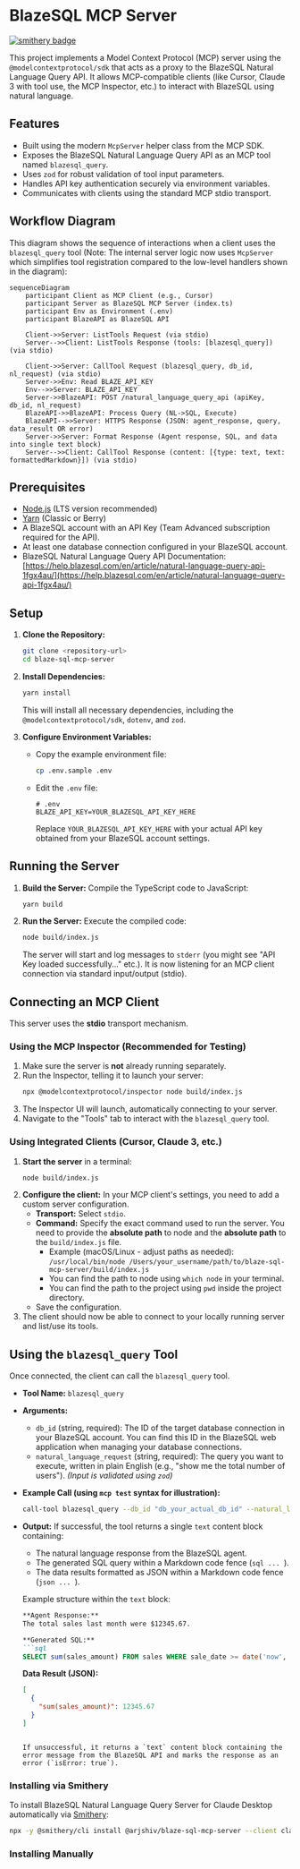# BlazeSQL MCP Server

[![smithery badge](https://smithery.ai/badge/@arjshiv/blaze-sql-mcp-server)](https://smithery.ai/server/@arjshiv/blaze-sql-mcp-server)

This project implements a Model Context Protocol (MCP) server using the `@modelcontextprotocol/sdk` that acts as a proxy to the BlazeSQL Natural Language Query API. It allows MCP-compatible clients (like Cursor, Claude 3 with tool use, the MCP Inspector, etc.) to interact with BlazeSQL using natural language.

## Features

*   Built using the modern `McpServer` helper class from the MCP SDK.
*   Exposes the BlazeSQL Natural Language Query API as an MCP tool named `blazesql_query`.
*   Uses `zod` for robust validation of tool input parameters.
*   Handles API key authentication securely via environment variables.
*   Communicates with clients using the standard MCP stdio transport.

## Workflow Diagram

This diagram shows the sequence of interactions when a client uses the `blazesql_query` tool (Note: The internal server logic now uses `McpServer` which simplifies tool registration compared to the low-level handlers shown in the diagram):

```mermaid
sequenceDiagram
    participant Client as MCP Client (e.g., Cursor)
    participant Server as BlazeSQL MCP Server (index.ts)
    participant Env as Environment (.env)
    participant BlazeAPI as BlazeSQL API

    Client->>Server: ListTools Request (via stdio)
    Server-->>Client: ListTools Response (tools: [blazesql_query]) (via stdio)

    Client->>Server: CallTool Request (blazesql_query, db_id, nl_request) (via stdio)
    Server->>Env: Read BLAZE_API_KEY
    Env-->>Server: BLAZE_API_KEY
    Server->>BlazeAPI: POST /natural_language_query_api (apiKey, db_id, nl_request)
    BlazeAPI->>BlazeAPI: Process Query (NL->SQL, Execute)
    BlazeAPI-->>Server: HTTPS Response (JSON: agent_response, query, data_result OR error)
    Server->>Server: Format Response (Agent response, SQL, and data into single text block)
    Server-->>Client: CallTool Response (content: [{type: text, text: formattedMarkdown}]) (via stdio)

```

## Prerequisites

*   [Node.js](https://nodejs.org/) (LTS version recommended)
*   [Yarn](https://yarnpkg.com/) (Classic or Berry)
*   A BlazeSQL account with an API Key (Team Advanced subscription required for the API).
*   At least one database connection configured in your BlazeSQL account.
*   BlazeSQL Natural Language Query API Documentation: [https://help.blazesql.com/en/article/natural-language-query-api-1fgx4au/](https://help.blazesql.com/en/article/natural-language-query-api-1fgx4au/)

## Setup

1.  **Clone the Repository:**
    ```bash
    git clone <repository-url>
    cd blaze-sql-mcp-server
    ```

2.  **Install Dependencies:**
    ```bash
    yarn install
    ```
    This will install all necessary dependencies, including the `@modelcontextprotocol/sdk`, `dotenv`, and `zod`.

3.  **Configure Environment Variables:**
    *   Copy the example environment file:
        ```bash
        cp .env.sample .env
        ```
    *   Edit the `.env` file:
        ```dotenv
        # .env
        BLAZE_API_KEY=YOUR_BLAZESQL_API_KEY_HERE
        ```
        Replace `YOUR_BLAZESQL_API_KEY_HERE` with your actual API key obtained from your BlazeSQL account settings.

## Running the Server

1.  **Build the Server:**
    Compile the TypeScript code to JavaScript:
    ```bash
    yarn build
    ```

2.  **Run the Server:**
    Execute the compiled code:
    ```bash
    node build/index.js
    ```
    The server will start and log messages to `stderr` (you might see "API Key loaded successfully..." etc.). It is now listening for an MCP client connection via standard input/output (stdio).

## Connecting an MCP Client

This server uses the **stdio** transport mechanism.

### Using the MCP Inspector (Recommended for Testing)

1.  Make sure the server is **not** already running separately.
2.  Run the Inspector, telling it to launch your server:
    ```bash
    npx @modelcontextprotocol/inspector node build/index.js
    ```
3.  The Inspector UI will launch, automatically connecting to your server.
4.  Navigate to the "Tools" tab to interact with the `blazesql_query` tool.

### Using Integrated Clients (Cursor, Claude 3, etc.)

1.  **Start the server** in a terminal:
    ```bash
    node build/index.js
    ```
2.  **Configure the client:** In your MCP client's settings, you need to add a custom server configuration.
    *   **Transport:** Select `stdio`.
    *   **Command:** Specify the exact command used to run the server. You need to provide the **absolute path** to node and the **absolute path** to the `build/index.js` file.
        *   Example (macOS/Linux - adjust paths as needed):
            `/usr/local/bin/node /Users/your_username/path/to/blaze-sql-mcp-server/build/index.js`
        *   You can find the path to node using `which node` in your terminal.
        *   You can find the path to the project using `pwd` inside the project directory.
    *   Save the configuration.
3.  The client should now be able to connect to your locally running server and list/use its tools.

## Using the `blazesql_query` Tool

Once connected, the client can call the `blazesql_query` tool.

*   **Tool Name:** `blazesql_query`
*   **Arguments:**
    *   `db_id` (string, required): The ID of the target database connection in your BlazeSQL account. You can find this ID in the BlazeSQL web application when managing your database connections.
    *   `natural_language_request` (string, required): The query you want to execute, written in plain English (e.g., "show me the total number of users").
    *(Input is validated using `zod`)*

*   **Example Call (using `mcp test` syntax for illustration):**
    ```bash
    call-tool blazesql_query --db_id "db_your_actual_db_id" --natural_language_request "What were the total sales last month?"
    ```

*   **Output:**
    If successful, the tool returns a single `text` content block containing:
    *   The natural language response from the BlazeSQL agent.
    *   The generated SQL query within a Markdown code fence (```sql ... ```).
    *   The data results formatted as JSON within a Markdown code fence (```json ... ```).

    Example structure within the `text` block:
    ```markdown
    **Agent Response:**
    The total sales last month were $12345.67.

    **Generated SQL:**
    ```sql
    SELECT sum(sales_amount) FROM sales WHERE sale_date >= date('now', '-1 month');
    ```

    **Data Result (JSON):**
    ```json
    [
      {
        "sum(sales_amount)": 12345.67
      }
    ]
    ```
    ```

    If unsuccessful, it returns a `text` content block containing the error message from the BlazeSQL API and marks the response as an error (`isError: true`).

### Installing via Smithery

To install BlazeSQL Natural Language Query Server for Claude Desktop automatically via [Smithery](https://smithery.ai/server/@arjshiv/blaze-sql-mcp-server):

```bash
npx -y @smithery/cli install @arjshiv/blaze-sql-mcp-server --client claude
```

### Installing Manually
